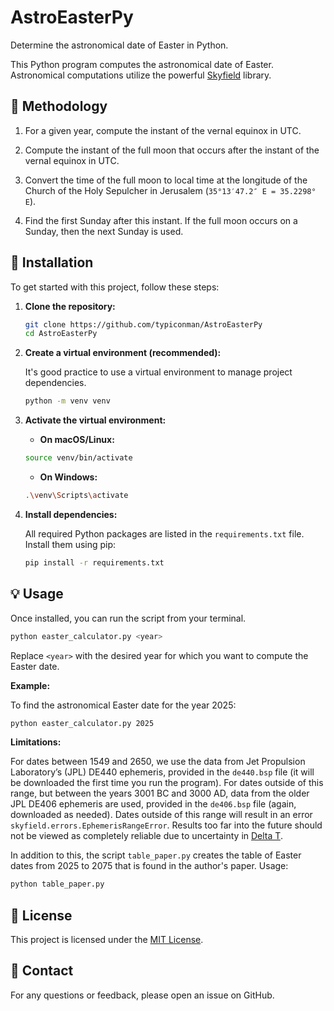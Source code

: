 # AstroEasterPy

Determine the astronomical date of Easter in Python.

This Python program computes the astronomical date of Easter. Astronomical computations utilize the powerful [Skyfield](https://rhodesmill.org/skyfield/) library.

## 🌟 Methodology

1. For a given year, compute the instant of the vernal equinox in UTC.

2. Compute the instant of the full moon that occurs after the instant of the vernal equinox in UTC.

3. Convert the time of the full moon to local time at the longitude of the Church of the Holy Sepulcher in Jerusalem (`35°13′47.2″ E = 35.2298° E`).

4. Find the first Sunday after this instant. If the full moon occurs on a Sunday, then the next Sunday is used.

## 🚀 Installation

To get started with this project, follow these steps:

1. **Clone the repository:**

   ```bash
   git clone https://github.com/typiconman/AstroEasterPy
   cd AstroEasterPy
   ```

2. **Create a virtual environment (recommended):**

   It's good practice to use a virtual environment to manage project dependencies.

   ```bash
   python -m venv venv
   ```

3. **Activate the virtual environment:**

    * **On macOS/Linux:**

    ```bash
    source venv/bin/activate
    ```

    * **On Windows:**

    ```bash
    .\venv\Scripts\activate
    ```

4.  **Install dependencies:**

    All required Python packages are listed in the `requirements.txt` file. Install them using pip:
    
    ```bash
    pip install -r requirements.txt
    ```

## 💡 Usage

Once installed, you can run the script from your terminal.

```bash
python easter_calculator.py <year>
```

Replace `<year>` with the desired year for which you want to compute the Easter date.

**Example:**

To find the astronomical Easter date for the year 2025:

```bash
python easter_calculator.py 2025
```

**Limitations:**

For dates between 1549 and 2650, we use the data from Jet Propulsion Laboratory’s (JPL) DE440 ephemeris, provided in the `de440.bsp` file (it will be downloaded the first time you run the program). For dates outside of this range, but between the years 3001 BC and 3000 AD, data from the older JPL DE406 ephemeris are used, provided in the `de406.bsp` file (again, downloaded as needed). Dates outside of this range will result in an error `skyfield.errors.EphemerisRangeError`. Results too far into the future should not be viewed as completely reliable due to uncertainty in [Delta T](https://eclipse.gsfc.nasa.gov/SEcat5/deltat.html).

In addition to this, the script `table_paper.py` creates the table of
Easter dates from 2025 to 2075 that is found in the author's paper.
Usage:

```bash
python table_paper.py
```

## 📄 License

This project is licensed under the [MIT License](LICENSE).

## 📧 Contact

For any questions or feedback, please open an issue on GitHub.

